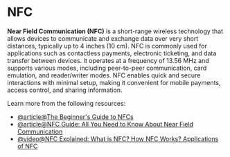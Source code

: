 # NFC

**Near Field Communication (NFC)** is a short-range wireless technology that allows devices to communicate and exchange data over very short distances, typically up to 4 inches (10 cm). NFC is commonly used for applications such as contactless payments, electronic ticketing, and data transfer between devices. It operates at a frequency of 13.56 MHz and supports various modes, including peer-to-peer communication, card emulation, and reader/writer modes. NFC enables quick and secure interactions with minimal setup, making it convenient for mobile payments, access control, and sharing information.

Learn more from the following resources:

- [@article@The Beginner's Guide to NFCs](https://www.spiceworks.com/tech/networking/articles/what-is-near-field-communication/)
- [@article@NFC Guide: All You Need to Know About Near Field Communication](https://squareup.com/us/en/the-bottom-line/managing-your-finances/nfc)
- [@video@NFC Explained: What is NFC? How NFC Works? Applications of NFC](https://youtu.be/eWPtt2hLnJk)
